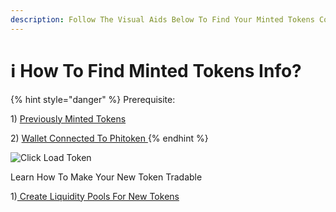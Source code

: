 ```yaml
---
description: Follow The Visual Aids Below To Find Your Minted Tokens Contract Address
---
```


# ℹ How To Find Minted Tokens Info?

{% hint style="danger" %}
Prerequisite:&#x20;

1\) [Previously Minted Tokens ](how-to-mint-a-new-phi20-token.md)

2\) [Wallet Connected To Phitoken ](how-to-connect-to-phitoken-app.md)
{% endhint %}

![Click Load Token](../../.gitbook/assets/IMG\_4404.jpg)

Learn How To Make Your New Token Tradable&#x20;

1\)[ Create Liquidity Pools For New Tokens](../phiswap-protocol/how-to-create-liquidity-pools.md)
